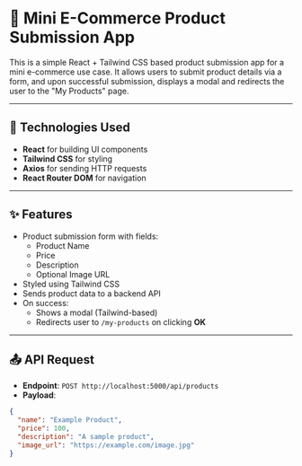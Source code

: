 # 🛒 Mini E-Commerce Product Submission App

This is a simple React + Tailwind CSS based product submission app for a mini e-commerce use case. It allows users to submit product details via a form, and upon successful submission, displays a modal and redirects the user to the "My Products" page.

---

## 🔧 Technologies Used

- **React** for building UI components
- **Tailwind CSS** for styling
- **Axios** for sending HTTP requests
- **React Router DOM** for navigation

---

## ✨ Features

- Product submission form with fields:
  - Product Name
  - Price
  - Description
  - Optional Image URL
- Styled using Tailwind CSS
- Sends product data to a backend API
- On success:
  - Shows a modal (Tailwind-based)
  - Redirects user to `/my-products` on clicking **OK**

---

## 📤 API Request

- **Endpoint**: `POST http://localhost:5000/api/products`
- **Payload**:
```json
{
  "name": "Example Product",
  "price": 100,
  "description": "A sample product",
  "image_url": "https://example.com/image.jpg"
}
